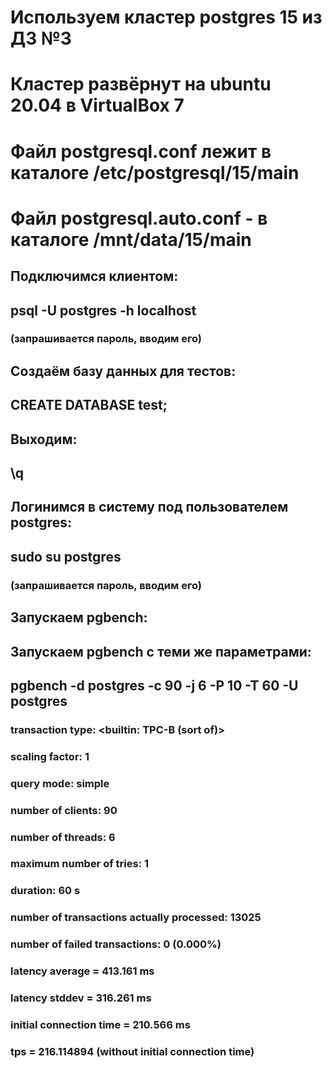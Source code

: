 # Используем кластер postgres 15 из ДЗ №3
# Кластер развёрнут на ubuntu 20.04 в VirtualBox 7
# Файл postgresql.conf лежит в каталоге /etc/postgresql/15/main
# Файл postgresql.auto.conf - в каталоге /mnt/data/15/main

## Подключимся клиентом:
## psql -U postgres -h localhost
### (запрашивается пароль, вводим его)
## Создаём базу данных для тестов:
## CREATE DATABASE test;
## Выходим:
## \q
## Логинимся в систему под пользователем postgres:
## sudo su postgres
### (запрашивается пароль, вводим его)
## Запускаем pgbench:

## Запускаем pgbench с теми же параметрами:
## pgbench -d postgres -c 90 -j 6 -P 10 -T 60 -U postgres
### transaction type: <builtin: TPC-B (sort of)>
### scaling factor: 1
### query mode: simple
### number of clients: 90
### number of threads: 6
### maximum number of tries: 1
### duration: 60 s
### number of transactions actually processed: 13025
### number of failed transactions: 0 (0.000%)
### latency average = 413.161 ms
### latency stddev = 316.261 ms
### initial connection time = 210.566 ms
### tps = 216.114894 (without initial connection time)
